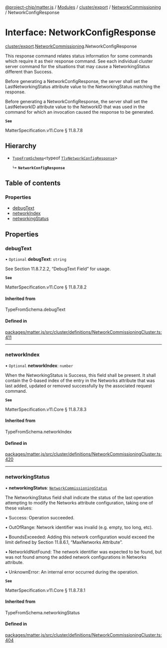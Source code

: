 [@project-chip/matter.js](../README.md) / [Modules](../modules.md) / [cluster/export](../modules/cluster_export.md) / [NetworkCommissioning](../modules/cluster_export.NetworkCommissioning.md) / NetworkConfigResponse

# Interface: NetworkConfigResponse

[cluster/export](../modules/cluster_export.md).[NetworkCommissioning](../modules/cluster_export.NetworkCommissioning.md).NetworkConfigResponse

This response command relates status information for some commands which require it as their response command.
See each individual cluster server command for the situations that may cause a NetworkingStatus different than
Success.

Before generating a NetworkConfigResponse, the server shall set the LastNetworkingStatus attribute value to the
NetworkingStatus matching the response.

Before generating a NetworkConfigResponse, the server shall set the LastNetworkID attribute value to the
NetworkID that was used in the command for which an invocation caused the response to be generated.

**`See`**

MatterSpecification.v11.Core § 11.8.7.8

## Hierarchy

- [`TypeFromSchema`](../modules/tlv_export.md#typefromschema)\<typeof [`TlvNetworkConfigResponse`](../modules/cluster_export.NetworkCommissioning.md#tlvnetworkconfigresponse)\>

  ↳ **`NetworkConfigResponse`**

## Table of contents

### Properties

- [debugText](cluster_export.NetworkCommissioning.NetworkConfigResponse.md#debugtext)
- [networkIndex](cluster_export.NetworkCommissioning.NetworkConfigResponse.md#networkindex)
- [networkingStatus](cluster_export.NetworkCommissioning.NetworkConfigResponse.md#networkingstatus)

## Properties

### debugText

• `Optional` **debugText**: `string`

See Section 11.8.7.2.2, “DebugText Field” for usage.

**`See`**

MatterSpecification.v11.Core § 11.8.7.8.2

#### Inherited from

TypeFromSchema.debugText

#### Defined in

[packages/matter.js/src/cluster/definitions/NetworkCommissioningCluster.ts:411](https://github.com/project-chip/matter.js/blob/5f71eedebdb9fa54338bde320c311bb359b7455d/packages/matter.js/src/cluster/definitions/NetworkCommissioningCluster.ts#L411)

___

### networkIndex

• `Optional` **networkIndex**: `number`

When the NetworkingStatus is Success, this field shall be present. It shall contain the 0-based index of the
entry in the Networks attribute that was last added, updated or removed successfully by the associated
request command.

**`See`**

MatterSpecification.v11.Core § 11.8.7.8.3

#### Inherited from

TypeFromSchema.networkIndex

#### Defined in

[packages/matter.js/src/cluster/definitions/NetworkCommissioningCluster.ts:420](https://github.com/project-chip/matter.js/blob/5f71eedebdb9fa54338bde320c311bb359b7455d/packages/matter.js/src/cluster/definitions/NetworkCommissioningCluster.ts#L420)

___

### networkingStatus

• **networkingStatus**: [`NetworkCommissioningStatus`](../enums/cluster_export.NetworkCommissioning.NetworkCommissioningStatus.md)

The NetworkingStatus field shall indicate the status of the last operation attempting to modify the Networks
attribute configuration, taking one of these values:

  • Success: Operation succeeded.

  • OutOfRange: Network identifier was invalid (e.g. empty, too long, etc).

  • BoundsExceeded: Adding this network configuration would exceed the limit defined by Section 11.8.6.1,
    “MaxNetworks Attribute”.

  • NetworkIdNotFound: The network identifier was expected to be found, but was not found among the added
    network configurations in Networks attribute.

  • UnknownError: An internal error occurred during the operation.

**`See`**

MatterSpecification.v11.Core § 11.8.7.8.1

#### Inherited from

TypeFromSchema.networkingStatus

#### Defined in

[packages/matter.js/src/cluster/definitions/NetworkCommissioningCluster.ts:404](https://github.com/project-chip/matter.js/blob/5f71eedebdb9fa54338bde320c311bb359b7455d/packages/matter.js/src/cluster/definitions/NetworkCommissioningCluster.ts#L404)
